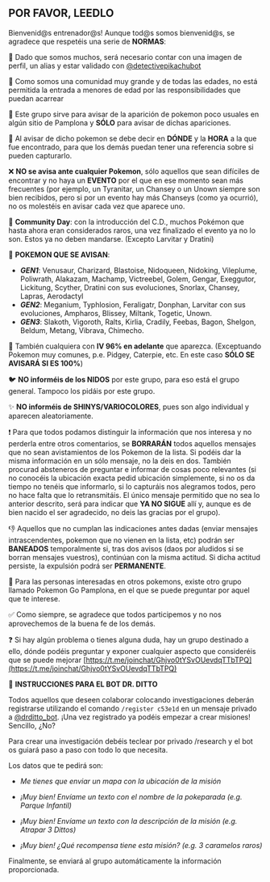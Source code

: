 ## POR FAVOR, LEEDLO

Bienvenid@s entrenador@s!
Aunque tod@s somos bienvenid@s, se agradece que respetéis una serie de **NORMAS**:

👤 Dado que somos muchos, será necesario contar con una imagen de perfil, un alias y estar validado con [@detectivepikachubot](https://t.me/detectivepikachubot)

🔞 Como somos una comunidad muy grande y de todas las edades, no está permitida la entrada a menores de edad por las responsibilidades que puedan acarrear

📢 Este grupo sirve para avisar de la aparición de pokemon poco usuales en algún sitio de Pamplona y **SÓLO** para avisar de dichas apariciones.

📍 Al avisar de dicho pokemon se debe decir en **DÓNDE** y la **HORA** a la que fue encontrado, para que los demás puedan tener una referencia sobre si pueden capturarlo.

❌ **NO se avisa ante cualquier Pokemon**, sólo aquellos que sean difíciles de encontrar y no haya un **EVENTO** por el que en ese momento sean más frecuentes (por ejemplo, un Tyranitar, un Chansey o un Unown siempre son bien recibidos, pero si por un evento hay más Chanseys (como ya ocurrió), no os molestéis en avisar cada vez que aparece uno.

📆 **Community Day**: con la introducción del C.D., muchos Pokémon que hasta ahora eran considerados raros, una vez finalizado el evento ya no lo son. Estos ya no deben mandarse. (Excepto Larvitar y Dratini) 

🐾 **POKEMON QUE SE AVISAN**:
* ***GEN1***: Venusaur, Charizard, Blastoise, Nidoqueen, Nidoking, Vileplume, Poliwrath, Alakazam, Machamp, Victreebel, Golem, Gengar, Exeggutor, Lickitung, Scyther, Dratini con sus evoluciones, Snorlax, Chansey, Lapras, Aerodactyl
* ***GEN2***: Meganium, Typhlosion, Feraligatr, Donphan, Larvitar con sus evoluciones, Ampharos, Blissey,  Miltank, Togetic, Unown.
* ***GEN3***: Slakoth, Vigoroth, Ralts, Kirlia, Cradily, Feebas, Bagon, Shelgon, Beldum, Metang, Vibrava, Chimecho.

💯 También cualquiera con **IV 96% en adelante** que aparezca. (Exceptuando Pokemon muy comunes, p.e. Pidgey, Caterpie, etc. En este caso **SÓLO SE AVISARÁ SI ES 100%**)

🐦 **NO informéis de los NIDOS** por este grupo, para eso está el grupo general. Tampoco los pidáis por este grupo.

✨ **NO informéis de SHINYS/VARIOCOLORES**, pues son algo individual y aparecen aleatoriamente.

❗ Para que todos podamos distinguir la información que nos interesa y no perderla entre otros comentarios, se **BORRARÁN** todos aquellos mensajes que no sean avistamientos de los Pokemon de la lista. Si podéis dar la misma información en un sólo mensaje, no la deis en dos. También procurad absteneros de preguntar e informar de cosas poco relevantes (si no conocéis la ubicación exacta pedid ubicación simplemente, si no os da tiempo no tenéis que informarlo, si lo capturáis nos alegramos todos, pero no hace falta que lo retransmitáis.
El único mensaje permitido que no sea lo anterior descrito, será para indicar que **YA NO SIGUE** allí y, aunque es de bien nacido el ser agradecido, no deis las gracias por el grupo).

👎 Aquellos que no cumplan las indicaciones antes dadas (enviar mensajes intrascendentes, pokemon que no vienen en la lista, etc) podrán ser **BANEADOS** temporalmente si, tras dos avisos (daos por aludidos si se borran mensajes vuestros), continúan con la misma actitud. Si dicha actitud persiste, la expulsión podrá ser **PERMANENTE**.

👀 Para las personas interesadas en otros pokemons, existe otro grupo llamado Pokemon Go Pamplona, en el que se puede preguntar por aquel que te interese.

✅ Como siempre, se agradece que todos participemos y no nos aprovechemos de la buena fe de los demás.

❓ Si hay algún problema o tienes alguna duda, hay un grupo destinado a ello, dónde podéis preguntar y exponer cualquier aspecto que consideréis que se puede mejorar [https://t.me/joinchat/Ghjvo0tYSvOUevdqTTbTPQ](https://t.me/joinchat/Ghjvo0tYSvOUevdqTTbTPQ)



👾 **INSTRUCCIONES PARA EL BOT DR. DITTO**

Todos aquellos que deseen colaborar colocando investigaciones deberán registrarse utilizando el comando `/register c53e1d` en un mensaje privado a [@drditto_bot](https://t.me/drditto_bot). ¡Una vez registrado ya podéis empezar a crear misiones! Sencillo, ¿No?

Para crear una investigación debéis teclear por privado /research y el bot os guiará paso a paso con todo lo que necesita.

Los datos que te pedirá son: 

-  *Me tienes que enviar un mapa con la ubicación de la misión*

-  *¡Muy bien! Envíame un texto con el nombre de la pokeparada (e.g. Parque Infantil)*

-  *¡Muy bien! Envíame un texto con la descripción de la misión (e.g. Atrapar 3 Dittos)*

-  *¡Muy bien! ¿Qué recompensa tiene esta misión? (e.g. 3 caramelos raros)*


Finalmente, se enviará al grupo automáticamente la información proporcionada.
